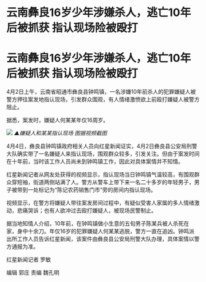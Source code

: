 # 云南彝良16岁少年涉嫌杀人，逃亡10年后被抓获 指认现场险被殴打

# 云南彝良16岁少年涉嫌杀人，逃亡10年后被抓获 指认现场险被殴打

4月2日上午，云南省昭通市彝良县钟鸣镇，一名涉嫌10年前杀人的犯罪嫌疑人被警方押往案发地指认现场，引发群众围观，有人情绪激愤欲上前殴打嫌疑人被警方阻止。

据悉，案发时，嫌疑人何某某年仅16周岁。

![](https://inews.gtimg.com/om_bt/O4XCAfRejFWzEg5esFk_NseiGHjPTDvwhkOkxbWsfezQMAA/1000)
_▲嫌疑人和某某指认现场 图据视频截图_

4月4日，彝良县钟鸣镇政府相关人员向红星新闻证实，4月2日彝良县公安局刑警大队确实带了一名嫌疑人来指认现场，围观群众较多，引发关注。但由于案发时间在十年前，当时该工作人员尚未到钟鸣镇工作，因此对具体案情并不知情。

红星新闻记者从网友处获得的视频显示，指认现场当日钟鸣镇气温较高，有围观群众穿短袖，街道两侧站满了人。警方从警车上带下来一名二十多岁的年轻男子，男子被带到一处标记为“陈记农药销售门市”旁的房间内指认现场。

视频显示，在警方将嫌疑人带往案发房间过程中，有疑似受害人家属的多人情绪激动，悲痛哭诉；也有人欲冲过去殴打嫌疑人，被现场民警制止。

据当地知情人介绍，10年前，在钟鸣镇做小生意的五旬男子陈某兵被人杀死在家，身中十余刀。年仅16岁的犯罪嫌疑人何某某逃脱，警方一直在追凶。钟鸣派出所工作人员告诉红星新闻，该案件由彝良县公安局刑警大队办理，具体案情以警方通报为准。

红星新闻记者 罗敏

编辑 郭庄 责编 魏孔明

